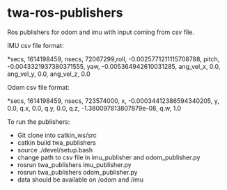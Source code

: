 # twa-ros-publishers

Ros publishers for odom and imu with input coming from csv file.

IMU csv file format:

*secs, 1614198459, nsecs, 72067299,roll, -0.0025771211115708788, pitch, -0.0043321937380371555, yaw, -0.005364942610031285, ang_vel_x, 0.0, ang_vel_y, 0.0, ang_vel_z, 0.0

Odom csv file format:

*secs, 1614198459, nsecs, 723574000, x, -0.00034412386594340205, y, 0.0, q.x, 0.0, q.y, 0.0, q.z, -1.380097813807879e-08, q.w, 1.0                                                                           

To run the publishers:
* Git clone into catkin_ws/src
* catkin build twa_publishers
* source ./devel/setup.bash
* change path to csv file in imu_publisher and odom_publisher.py
* rosrun twa_publishers imu_publisher.py
* rosrun twa_publishers odom_publisher.py
* data should be available on /odom and /imu
